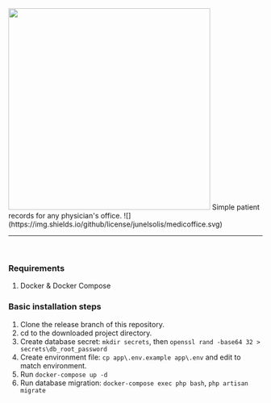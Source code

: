 <img src='https://github.com/junelsolis/medicoffice/blob/master/medicoffice-logo.png' width='400'>
Simple patient records for any physician's office.
![](https://img.shields.io/github/license/junelsolis/medicoffice.svg)
<hr>


<br>

### Requirements
1. Docker & Docker Compose

### Basic installation steps
1. Clone the release branch of this repository.
1. cd to the downloaded project directory.
1. Create database secret: `mkdir secrets`, then `openssl rand -base64 32 > secrets\db_root_password`
1. Create environment file: `cp app\.env.example app\.env` and edit to match environment.
1. Run `docker-compose up -d`
1. Run database migration: `docker-compose exec php bash`, `php artisan migrate`
